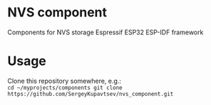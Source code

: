 # NVS component

Components for NVS storage Espressif ESP32 ESP-IDF framework 

# Usage
Clone this repository somewhere, e.g.:   
`
cd ~/myprojects/components
git clone https://github.com/SergeyKupavtsev/nvs_component.git
`
